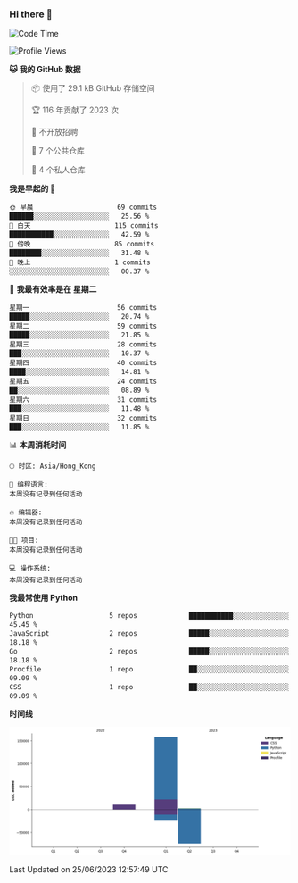 ### Hi there 👋

<!--
**Mrzqd/Mrzqd** is a ✨ _special_ ✨ repository because its `README.md` (this file) appears on your GitHub profile.

Here are some ideas to get you started:

- 🔭 I’m currently working on ...
- 🌱 I’m currently learning ...
- 👯 I’m looking to collaborate on ...
- 🤔 I’m looking for help with ...
- 💬 Ask me about ...
- 📫 How to reach me: ...
- 😄 Pronouns: ...
- ⚡ Fun fact: ...
-->
<!--START_SECTION:waka-->
![Code Time](http://img.shields.io/badge/Code%20Time-110%20hrs%2048%20mins-blue)

![Profile Views](http://img.shields.io/badge/%E4%B8%AA%E4%BA%BA%E8%B5%84%E6%96%99%E8%A7%82%E7%9C%8B%E6%AC%A1%E6%95%B0-2-blue)

**🐱 我的 GitHub 数据** 

> 📦  使用了 29.1 kB GitHub 存储空间 
 > 
> 🏆 116 年贡献了 2023 次
 > 
> 🚫 不开放招聘
 > 
> 📜 7 个公共仓库 
 > 
> 🔑 4 个私人仓库 
 > 
**我是早起的 🐤** 

```text
🌞 早晨                     69 commits          ██████░░░░░░░░░░░░░░░░░░░   25.56 % 
🌆 白天                     115 commits         ███████████░░░░░░░░░░░░░░   42.59 % 
🌃 傍晚                     85 commits          ████████░░░░░░░░░░░░░░░░░   31.48 % 
🌙 晚上                     1 commits           ░░░░░░░░░░░░░░░░░░░░░░░░░   00.37 % 
```
📅 **我最有效率是在 星期二** 

```text
星期一                      56 commits          █████░░░░░░░░░░░░░░░░░░░░   20.74 % 
星期二                      59 commits          █████░░░░░░░░░░░░░░░░░░░░   21.85 % 
星期三                      28 commits          ███░░░░░░░░░░░░░░░░░░░░░░   10.37 % 
星期四                      40 commits          ████░░░░░░░░░░░░░░░░░░░░░   14.81 % 
星期五                      24 commits          ██░░░░░░░░░░░░░░░░░░░░░░░   08.89 % 
星期六                      31 commits          ███░░░░░░░░░░░░░░░░░░░░░░   11.48 % 
星期日                      32 commits          ███░░░░░░░░░░░░░░░░░░░░░░   11.85 % 
```


📊 **本周消耗时间** 

```text
🕑︎ 时区: Asia/Hong_Kong

💬 编程语言: 
本周没有记录到任何活动

🔥 编辑器: 
本周没有记录到任何活动

🐱‍💻 项目: 
本周没有记录到任何活动

💻 操作系统: 
本周没有记录到任何活动
```

**我最常使用 Python** 

```text
Python                   5 repos             ███████████░░░░░░░░░░░░░░   45.45 % 
JavaScript               2 repos             █████░░░░░░░░░░░░░░░░░░░░   18.18 % 
Go                       2 repos             █████░░░░░░░░░░░░░░░░░░░░   18.18 % 
Procfile                 1 repo              ██░░░░░░░░░░░░░░░░░░░░░░░   09.09 % 
CSS                      1 repo              ██░░░░░░░░░░░░░░░░░░░░░░░   09.09 % 
```



**时间线**

![Lines of Code chart](https://raw.githubusercontent.com/Mrzqd/Mrzqd/main/assets/bar_graph.png)


 Last Updated on 25/06/2023 12:57:49 UTC
<!--END_SECTION:waka-->
